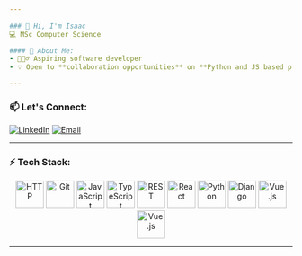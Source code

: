 ```yaml
---
 
### 👋 Hi, I'm Isaac 
💻 MSc Computer Science  

#### 🚀 About Me: 
- 🙋🏾‍♂️ Aspiring software developer
- 💡 Open to **collaboration opportunities** on **Python and JS based projects**  

---
```


### 📫 Let's Connect:  
[![LinkedIn](https://img.shields.io/badge/LinkedIn-blue?style=for-the-badge&logo=linkedin)](https://www.linkedin.com/in/isaac-semb) [![Email](https://img.shields.io/badge/Email-D14836?style=for-the-badge&logo=gmail&logoColor=white)](mailto:isaacsemb1996@gmail.com)  

---

### ⚡ Tech Stack:

<div align="center">
    <img width="50" src="https://raw.githubusercontent.com/marwin1991/profile-technology-icons/refs/heads/main/icons/http.png" alt="HTTP" title="HTTP"/>  
    <img width="50" src="https://raw.githubusercontent.com/marwin1991/profile-technology-icons/refs/heads/main/icons/git.png" alt="Git" title="Git"/>  
    <img width="50" src="https://raw.githubusercontent.com/marwin1991/profile-technology-icons/refs/heads/main/icons/javascript.png" alt="JavaScript" title="JavaScript"/>  
    <img width="50" src="https://raw.githubusercontent.com/marwin1991/profile-technology-icons/refs/heads/main/icons/typescript.png" alt="TypeScript" title="TypeScript"/>  
    <img width="50" src="https://raw.githubusercontent.com/marwin1991/profile-technology-icons/refs/heads/main/icons/rest.png" alt="REST" title="REST"/>  
    <img width="50" src="https://raw.githubusercontent.com/marwin1991/profile-technology-icons/refs/heads/main/icons/react.png" alt="React" title="React"/>  
    <img width="50" src="https://raw.githubusercontent.com/marwin1991/profile-technology-icons/refs/heads/main/icons/python.png" alt="Python" title="Python"/>
    <img width="50" src="https://raw.githubusercontent.com/marwin1991/profile-technology-icons/refs/heads/main/icons/django.png" alt="Django" title="Django"/>
    <img width="50" src="https://raw.githubusercontent.com/marwin1991/profile-technology-icons/refs/heads/main/icons/vue_js.png" alt="Vue.js" title="Vue.js"/>
    <img background="white" width="50" src="https://raw.githubusercontent.com/marwin1991/profile-technology-icons/refs/heads/main/icons/flask.png" alt="Vue.js" title="Vue.js"/>
</div>

</div>

---

